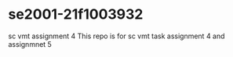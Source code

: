 # se2001-21f1003932
sc vmt assignment 4
This repo is for sc vmt task assignment 4 and assignmnet 5


